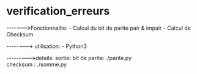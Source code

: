 # verification_erreurs

------->Fonctionnalite:
		- Calcul du bit de parite pair & impair
		- Calcul de Checksum

--------> utilisation:
		- Python3

--------->details:
sortie:
   bit de parite: ./parite.py  
   checksum : ./somme.py 
